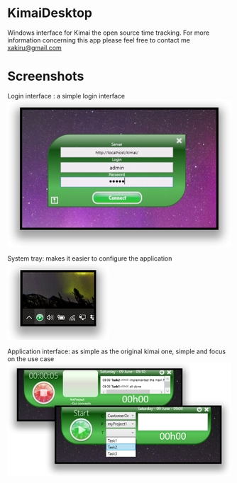 # KimaiDesktop
Windows interface for Kimai the open source time tracking.
For more information concerning this app please feel free to contact me xakiru@gmail.com


# Screenshots

Login interface : a simple login interface
![Alt text](screenshots/login.png?raw=true "Login")

System tray: makes it easier to configure the application
![Alt text](screenshots/tray.png?raw=true "Tray")

Application interface: as simple as the original kimai one, simple and focus on the use case
![Alt text](screenshots/app.png?raw=true "App")